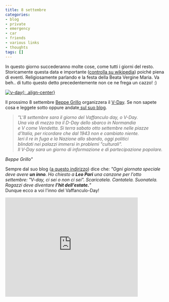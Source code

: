 ```yaml
---
title: 8 settembre
categories:
- blog
- private
- emergency
- car
- friends
- various links
- thoughts
tags: []
---
```

In questo giorno succederanno molte cose, come tutti i giorni del resto.
Storicamente questa data e importante ([controlla su
wikipedia](http://it.wikipedia.org/wiki/8_settembre
"http://it.wikipedia.org/wiki/8_settembre" )) poiché piena di eventi.
Religiosamente parlando e la festa della Beata Vergine Maria. Va beh.. di
tutto questo detto precedentemente non ce ne frega un cazzo! :)

[![v-day]({{site.url}}/images/v-day.jpg){: .align-center}]({{site.url}}/images/v-day.jpg "v-day" )

Il prossimo 8 settembre [Beppe Grillo](http://www.beppegrillo.it
"http://www.beppegrillo.it" ) organizzera il
[V-Day](http://www.beppegrillo.it/vaffanculoday/
"http://www.beppegrillo.it/vaffanculoday/" ). Se non sapete cosa e leggete
sotto oppure andate[ sul suo blog](http://www.beppegrillo.it/
"http://www.beppegrillo.it/" ).

> _"L'8 settembre sara il giorno del Vaffanculo day, o V-Day.  
Una via di mezzo tra il D-Day dello sbarco in Normandia  
e V come Vendetta. Si terra sabato otto settembre nelle piazze  
d'Italia, per ricordare che dal 1943 non e cambiato niente.  
Ieri il re in fuga e la Nazione allo sbando, oggi politici  
blindati nei palazzi immersi in problemi "culturali".  
Il V-Day sara un giorno di informazione e di partecipazione popolare._

_Beppe Grillo"_

Sempre dal suo blog ([a questo
indirizzo](http://www.beppegrillo.it/2007/08/linno_del_vday.html
"http://www.beppegrillo.it/2007/08/linno_del_vday.html" )) dice che: _"Ogni
giornata speciale deve avere **un inno**. Ho chiesto a **Leo Pari** una
canzone per l'otto settembre: "V-day, ci sei o non ci sei". Scaricatela.
Cantatela. Suonatela. Ragazzi deve diventare **l'hit dell'estate.**"_  
Dunque ecco a voi l'inno del Vaffanculo-Day!

<iframe width="420" height="315" src="https://www.youtube.com/embed/h1986jyBRvo" frameborder="0" allowfullscreen></iframe>

